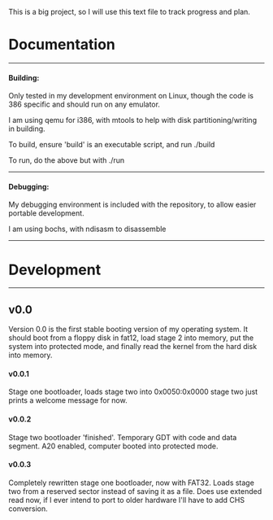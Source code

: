 This is a big project, so I will use this text file to track progress and plan.

# Documentation

---
#### Building:

Only tested in my development environment on Linux, though the code is 386 specific and should run on any emulator.

I am using qemu for i386, with mtools to help with disk partitioning/writing in building.

To build, ensure 'build' is an executable script, and run ./build

To run, do the above but with ./run

---

#### Debugging:

My debugging environment is included with the repository, to allow easier portable development. 

I am using bochs, with ndisasm to disassemble

----

# Development

----
## v0.0

Version 0.0 is the first stable booting version of my operating system.
It should boot from a floppy disk in fat12, load stage 2 into memory, put the system into protected mode, and finally read the kernel from the hard disk into memory.

#### v0.0.1

Stage one bootloader, loads stage two into 0x0050:0x0000
stage two just prints a welcome message for now.

#### v0.0.2

Stage two bootloader 'finished'. Temporary GDT with code and data segment.
A20 enabled, computer booted into protected mode.

#### v0.0.3

Completely rewritten stage one bootloader, now with FAT32.
Loads stage two from a reserved sector instead of saving it as a file.
Does use extended read now, if I ever intend to port to older hardware I'll have to add CHS conversion.
